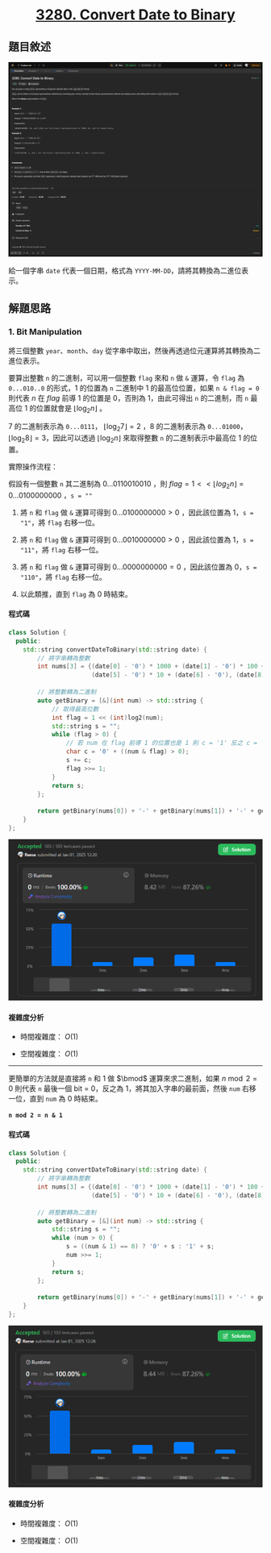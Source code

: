 # <center> [3280. Convert Date to Binary](https://leetcode.com/problems/convert-date-to-binary/description/) </center>

## 題目敘述

[![](https://raw.githubusercontent.com/reese60525/ForPicGo/main/Pictures202501011147005.png)](https://raw.githubusercontent.com/reese60525/ForPicGo/main/Pictures202501011147005.png)

給一個字串 `date` 代表一個日期，格式為 `YYYY-MM-DD`，請將其轉換為二進位表示。

## 解題思路

### 1. Bit Manipulation

將三個整數 `year`、`month`、`day` 從字串中取出，然後再透過位元運算將其轉換為二進位表示。

要算出整數 `n` 的二進制，可以用一個整數 `flag` 來和 `n` 做 `&` 運算，令 `flag` 為 `0...010..0` 的形式，1 的位置為 `n` 二進制中 1 的最高位位置，如果 `n & flag = 0` 則代表 $n$ 在 $flag$ 前導 1 的位置是 0，否則為 1，由此可得出 `n` 的二進制，而 `n` 最高位 1 的位置就會是 $\lfloor \log_2 n \rfloor$ 。

7 的二進制表示為 `0...0111`， $\lfloor \log_2 7 \rfloor = 2$ ，8 的二進制表示為 `0...01000`， $\lfloor \log_2 8 \rfloor = 3$，因此可以透過 $\lfloor \log_2 n \rfloor$ 來取得整數 `n` 的二進制表示中最高位 1 的位置。

實際操作流程：

假設有一個整數 `n` 其二進制為 $0...0110010010$ ，則 $flag = 1 << \lfloor log_2 n \rfloor = 0...0100000000$ ，`s = ""`

1. 將 `n` 和 `flag` 做 `&` 運算可得到 $0...0100000000 > 0$ ，因此該位置為 1，`s = "1"`，將 `flag` 右移一位。

2. 將 `n` 和 `flag` 做 `&` 運算可得到 $0...0010000000 > 0$ ，因此該位置為 1，`s = "11"`，將 `flag` 右移一位。

3. 將 `n` 和 `flag` 做 `&` 運算可得到 $0...0000000000 = 0$ ，因此該位置為 0，`s = "110"`，將 `flag` 右移一位。

4. 以此類推，直到 `flag` 為 0 時結束。

#### 程式碼

```cpp {.line-numbers}
class Solution {
  public:
    std::string convertDateToBinary(std::string date) {
        // 將字串轉為整數
        int nums[3] = {(date[0] - '0') * 1000 + (date[1] - '0') * 100 + (date[2] - '0') * 10 + (date[3] - '0'),
                       (date[5] - '0') * 10 + (date[6] - '0'), (date[8] - '0') * 10 + (date[9] - '0')};

        // 將整數轉為二進制
        auto getBinary = [&](int num) -> std::string {
            // 取得最高位數
            int flag = 1 << (int)log2(num);
            std::string s = "";
            while (flag > 0) {
                // 若 num 在 flag 前導 1 的位置也是 1 則 c = '1' 反之 c = '0'
                char c = '0' + ((num & flag) > 0);
                s += c;
                flag >>= 1;
            }
            return s;
        };

        return getBinary(nums[0]) + '-' + getBinary(nums[1]) + '-' + getBinary(nums[2]);
    }
};
```

[![](https://raw.githubusercontent.com/reese60525/ForPicGo/main/Pictures202501011221249.png)](https://raw.githubusercontent.com/reese60525/ForPicGo/main/Pictures202501011221249.png)

#### 複雜度分析

- 時間複雜度： $O(1)$

- 空間複雜度： $O(1)$

---

更簡單的方法就是直接將 `n` 和 1 做 $\bmod$ 運算來求二進制，如果 $n \bmod 2 = 0$ 則代表 `n` 最後一個 bit = 0，反之為 1，將其加入字串的最前面，然後 `num` 右移一位，直到 `num` 為 0 時結束。

**`n mod 2 = n & 1`**

#### 程式碼

```cpp {.line-numbers}
class Solution {
  public:
    std::string convertDateToBinary(std::string date) {
        // 將字串轉為整數
        int nums[3] = {(date[0] - '0') * 1000 + (date[1] - '0') * 100 + (date[2] - '0') * 10 + (date[3] - '0'),
                       (date[5] - '0') * 10 + (date[6] - '0'), (date[8] - '0') * 10 + (date[9] - '0')};

        // 將整數轉為二進制
        auto getBinary = [&](int num) -> std::string {
            std::string s = "";
            while (num > 0) {
                s = ((num & 1) == 0) ? '0' + s : '1' + s;
                num >>= 1;
            }
            return s;
        };

        return getBinary(nums[0]) + '-' + getBinary(nums[1]) + '-' + getBinary(nums[2]);
    }
};
```

[![](https://raw.githubusercontent.com/reese60525/ForPicGo/main/Pictures202501011227586.png)](https://raw.githubusercontent.com/reese60525/ForPicGo/main/Pictures202501011227586.png)

#### 複雜度分析

- 時間複雜度： $O(1)$

- 空間複雜度： $O(1)$
